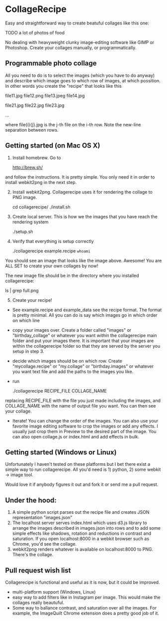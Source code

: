 # CollageRecipe

Easy and straightforward way to create beatuful collages like this one:

TODO a lot of photos of food

No dealing with heavyweight clunky image-editing software like GIMP or Photoshop.
Create your collages manually, or programmatically.

## Programmable photo collage

All you need to do is to select the images (which you have to do anyway) and describe which image goes to which row of images, at which possition.
In other words you create the "recipe" that looks like this

   
   file11.jpg
   file12.png
   file13.jpeg
   file14.jpg

   file21.jpg
   file22.jpg
   file23.jpg

   ...

where file{i}{j}.jpg is the j-th file on the i-th row. Note the new-line separation between rows.

## Getting started (on Mac OS X)

1. Install homebrew. Go to 
   
   http://brew.sh/ 

and follow the instructions. It is pretty simple. You only need it in order to install webkit2png in the next step.

2. Install webkit2png. Collagerecipe uses it for rendering the collage to PNG image.

   cd collagerecipe/
   ./install.sh

3. Create local server. This is how we the images that you have reach the rendering system

   ./setup.sh

4. Verify that everything is setup correctly

   ./collagerecipe example.recipe `whoami`

You should see an image that looks like the image above. Awesome! You are ALL SET to create your own collages by now!

The new image file should be in the directory where you installed collagerecipe:

   ls | grep full.png

5. Create your recipe! 
   
* See example.recipe and example_data see the recipe format. The format is pretty minimal. All you can do is say which images go in which order on which line

* copy your images over. Create a folder called "images" or "birthday_collage" or whatever you want *within* the collagerecipe main folder and put your images there. It is important that your images are within the collagerecipe folder so that they are served by the server you setup in step 3. 

* decide which images should be on which row. Create "mycollage.recipe" or "my.collage" or "birthday.images" or whatever you want text file and add the paths to the images you like. 

* run 

  ./collagerecipe RECIPE_FILE COLLAGE_NAME

replacing RECIPE_FILE with the file you just made including the images, and COLLAGE_NAME with the name of output file you want. You can then see your collage.

* Iterate! You can change the order of the images. You can also use your favorite image editing software to crop the images or add any effects. I usually just crop them in Preview to the desired part of the image. You can also open collage.js or index.html and add effects in bulk.

## Getting started (Windows or Linux)

Unfortunately I haven't tested on these platforms but I bet there exist a simple way to run collagerecipe. All you'd need is 1) python, 2) some webkit -> image tool. 

Would love it if anybody figures it out and fork it or send me a pull request.

## Under the hood:

1. A simple python script parses out the recipe file and creates JSON representation "images.json"
2. The localhost server serves index.html which uses d3.js library to arrange the images described in images.json into rows and to add some simple effects like shadows, rotation and reductions in contrast and saturation. If you open localhost:8000 in a webkit browser such as Chrome, you'd see the collage.
3. webkit2png renders whatever is available on localhost:8000 to PNG. There's the collage.

## Pull request wish list

Collagerecipe is functional and useful as it is now, but it could be improved.

* multi-platform support (Windows, Linux)
* easy way to add filters like in Instagram per image. This would make the collages really beautuful. 
* Some way to ballance contrast, and saturation over all the images. For example, the ImageQuilt Chrome extension does a pretty good job of it. 


